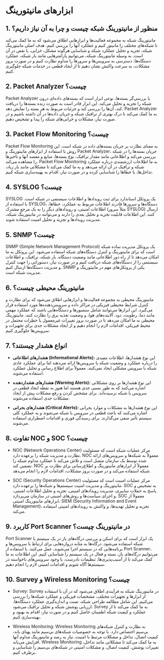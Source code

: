 # ابزارهای مانیتورینگ

## 1. منظور از مانیتورینگ شبکه چیست و چرا به آن نیاز داریم؟

مانیتورینگ شبکه به مجموعه فعالیت‌ها و ابزارهایی اطلاق می‌شود که به ما کمک می‌کند تا شبکه‌های مختلف را مانیتور کنیم و عملکرد آنها را بررسی کنیم. هدف اصلی مانیتورینگ شبکه، تجزیه و تحلیل عملکرد شبکه و شناسایی هرگونه مشکل، خرابی، یا نقص در آن است. به وسیله مانیتورینگ شبکه، می‌توانیم پارامترهایی مانند بار شبکه، عملکرد دستگاه‌ها، دسترسی به سرویس‌ها و سرورها را مداوم نظارت کنیم و در صورت بروز مشکلات، به سرعت واکنش نشان دهیم تا از ایجاد قطعی در خدمات شبکه جلوگیری کنیم.

## 2. Packet Analyzer چیست؟

Packet Analyzer یا بررسی‌گر بسته‌ها، نوعی ابزار است که بسته‌های داده‌ای درون شبکه را تجزیه و تحلیل می‌کند. این ابزار قادر است به صورت زنده بسته‌ها را دریافت کند، آن‌ها را بررسی کند و جزئیات مربوط به هر بسته را نمایش دهد. Packet Analyzer به ما کمک می‌کند تا درک بهتری از ترافیک شبکه و جریان داده‌ها در آن داشته باشیم و در صورت نیاز، مشکلات و خرابی‌های شبکه را پیدا و تشخیص دهیم.

## 3. Packet Flow Monitoring چیست؟

Packet Flow Monitoring به معنای نظارت بر جریان بسته‌های داده در شبکه است. این روش با استفاده از ابزارهای مانیتورینگ و Packet Analyzer، جریان بسته‌ها را در شبکه بررسی می‌کند و اطلاعاتی مانند مقدار ترافیک، نوع بسته‌ها، منابع و مقصد آنها و تاخیرها را مشاهده می‌کند. Packet Flow Monitoring به ما اطلاعات ارزشمندی درباره عملکرد شبکه و ترافیک در آن ارائه می‌دهد و به ما کمک می‌کند تا مشکلاتی مانند بار زیاد، تداخل‌ها، یا خطاها را شناسایی کرده و در صورت نیاز، اقدام به بهینه‌سازی شبکه کنیم.

## 4. SYSLOG چیست؟

SYSLOG یک پروتکل استاندارد برای ثبت رویدادها و اطلاعات سیستمی در شبکه است. با استفاده از SYSLOG، دستگاه‌ها و سرورها قادرند اطلاعات مربوط به عملکرد، خطاها، اطلاعات امنیتی، و رویدادهای دیگر را به یک مرجع مشترک (مثلاً سرور SYSLOG) ارسال کنند. این اطلاعات قابلیت تجزیه و تحلیل بعدی را دارند و می‌توانند در مانیتورینگ شبکه، مدیریت رویدادها و تجزیه و تحلیل امنیت استفاده شوند.

## 5. SNMP چیست؟

SNMP (Simple Network Management Protocol) یک پروتکل مدیریت ساده شبکه است که برای مانیتورینگ و کنترل دستگاه‌های شبکه استفاده می‌شود. این پروتکل به ما امکان می‌دهد تا از راه دور اطلاعاتی مانند وضعیت دستگاه، بار شبکه، ترافیک، و اطلاعات سیستمی را از دستگاه‌های شبکه دریافت کنیم و در صورت نیاز، دستوراتی را جهت کنترل و مدیریت دستگاه‌ها ارسال کنیم. SNMP یکی از پروتکل‌های مهم در مانیتورینگ و مدیریت شبکه است.

## 6. مانیتورینگ محیطی چیست؟

مانیتورینگ محیطی به مجموعه فعالیت‌ها و ابزارهایی اطلاق می‌شود که برای نظارت و کنترل شرایط محیطی فیزیکی در مراکز داده و سرویس‌دهنده‌ها مورد استفاده قرار می‌گیرد. این ابزارها می‌توانند شامل سنسورها و دستگاه‌هایی باشند که عملکرد مهمی مانند دما، رطوبت، دود، آلاینده‌های هوا، و وضعیت تغذیه برق را نظارت کنند. مانیتورینگ محیطی به ما امکان می‌دهد تا در صورت بروز تغییرات غیرمعمول یا خطرات محتمل در محیط فیزیکی، اقدامات لازم را انجام دهیم و از ایجاد مشکلات جدی برای تجهیزات و سرویس‌ها جلوگیری کنیم.

## 7. انواع هشدار چیستند؟

- **هشدارهای اطلاعاتی (Informational Alerts):** این نوع هشدارها، اطلاعات مفیدی را درباره عملکرد و وضعیت شبکه یا سرویس‌ها ارائه می‌دهند اما برای عملکرد عادی شبکه یا سرویس مشکلی ایجاد نمی‌کنند. معمولاً برای اطلاع رسانی و تحلیل عملکرد استفاده می‌شوند.

- **هشدارهای هشداردهنده (Warning Alerts):** این نوع هشدارها بر روی مشکلاتی اشاره می‌کنند که به طور نسبی جدی هستند اما هنوز به نقطه ایجاد قطعی در سرویس یا شبکه نرسیده‌اند. برای مشخص کردن و رفع مشکلات پیش از ایجاد مشکلات جدی استفاده می‌شوند.

- **هشدارهای بحرانی (Critical Alerts):** این نوع هشدارها به مشکلات و موارد بحرانی اشاره می‌کنند که باعث قطعی در سرویس یا شبکه می‌شوند و به عملکرد کلی سیستم تأثیر منفی می‌گذارند. برای رسیدگی فوری و اقدامات اضطراری استفاده می‌شوند.

## 8. تفاوت NOC و SOC چیست؟

- NOC (Network Operations Center) مرکز عملیات شبکه است که مسئولیت نظارت و مدیریت شبکه را برعهده دارد. NOC معمولاً به شبکه‌ها و سرویس‌های ارائه شده توسط یک سازمان متصل است و تلاش می‌کند تا عملکرد مداوم شبکه را تضمین کند. NOC معمولاً از ابزارهای مانیتورینگ و اطلاع‌رسانی برای نظارت بر شبکه استفاده می‌کند و در صورت بروز مشکلات، اقدامات لازم را انجام می‌دهد.

- SOC (Security Operations Center) مرکز عملیات امنیت است که مسئولیت مانیتورینگ و مدیریت امنیت سیستم‌ها و شبکه‌ها را برعهده دارد. SOC به تشخیص و پاسخ به حملات سایبری، مدیریت رویدادهای امنیتی، تجزیه و تحلیل اطلاعات امنیتی، و اجرای سیاست‌ها و روش‌های امنیتی در سازمان می‌پردازد. SOC معمولاً از ابزارهای مانیتورینگ امنیتی، SIEM (Security Information and Event Management)، تجزیه و تحلیل تهدیدها، و واکنش به رویدادهای امنیتی استفاده می‌کند.

## 9. کاربرد Port Scanner در مانیتورینگ چیست؟

Port Scanner یک ابزار است که برای اسکن و بررسی درگاه‌های باز در یک سیستم یا شبکه استفاده می‌شود. درگاه‌ها به مثابه دروازه‌هایی برای ارتباط با سرویس‌ها و برنامه‌هایی که در سیستم اجرا می‌شوند، عمل می‌کنند. با استفاده از Port Scanner، می‌توانیم درگاه‌های باز، بسته و فعال در یک سیستم را شناسایی کنیم. این اطلاعات به ما کمک می‌کند تا از آسیب‌پذیری‌ها، تنظیمات نادرست، یا وجود سرویس‌های ناخواسته در سیستم‌ها آگاه شویم و اقدامات امنیتی لازم را انجام دهیم.

## 10. Survey و Wireless Monitoring چیست؟

- Survey: Survey در مانیتورینگ شبکه به فرآیندی اطلاق می‌شود که در آن با استفاده از ابزارها و تجهیزات مختلف، مشخصات فیزیکی و عملکرد شبکه‌ها را بررسی می‌کنیم. این شامل مطالعه طراحی شبکه، تست و اندازه‌گیری عملکرد دستگاه‌ها، ارزیابی پوشش شبکه و تحلیل ترافیک می‌شود. Survey به ما کمک می‌کند تا از عملکرد و کیفیت شبکه اطمینان حاصل کنیم و در صورت نیاز، اقدام به بهبود و بهینه‌سازی کنیم.

- Wireless Monitoring: Wireless Monitoring به نظارت و کنترل شبکه‌های بی‌سیم اختصاص دارد. با توجه به خصوصیات شبکه‌های بی‌سیم مانند پهنای باند، کیفیت اتصال، تداخل و مشکلات مرتبط با امنیت، نیاز به رصد و مانیتورینگ مداوم آنها افزایش می‌یابد. Wireless Monitoring به ما کمک می‌کند تا مشکلاتی مانند تداخل، تغییرات پوشش، کیفیت اتصال، و مشکلات امنیتی در شبکه‌های بی‌سیم را شناسایی و برطرف کنیم.